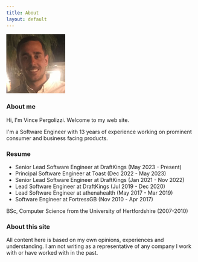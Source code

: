 ```yaml
---
title: About
layout: default
---
```


<img src="images/photo.png" alt="Photo of Vince Pergolizzi" />

### About me

Hi, I'm Vince Pergolizzi. Welcome to my web site.

I'm a Software Engineer with 13 years of experience working on prominent consumer and business facing products.

### Resume

- Senior Lead Software Engineer at DraftKings (May 2023 - Present)
- Principal Software Engineer at Toast (Dec 2022 - May 2023)
- Senior Lead Software Engineer at DraftKings (Jan 2021 - Nov 2022)
- Lead Software Engineer at DraftKings (Jul 2019 - Dec 2020)
- Lead Software Engineer at athenahealth (May 2017 - Mar 2019)
- Software Engineer at FortressGB (Nov 2010 - Apr 2017)

BSc, Computer Science from the University of Hertfordshire (2007-2010)

### About this site

All content here is based on my own opinions, experiences and understanding. I am not writing as a representative of any company I work with or have worked with in the past.
